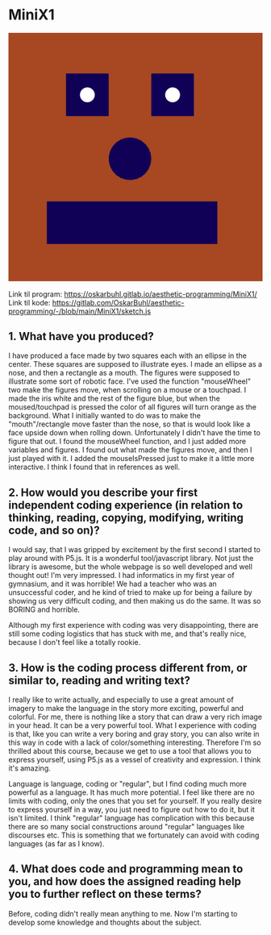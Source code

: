 # MiniX1

![](miniX1.png)

Link til program: https://oskarbuhl.gitlab.io/aesthetic-programming/MiniX1/
Link til kode: https://gitlab.com/OskarBuhl/aesthetic-programming/-/blob/main/MiniX1/sketch.js


## 1. What have you produced?
I have produced a face made by two squares each with an ellipse in the center. These squares are supposed to illustrate eyes. I made an ellipse as a nose, and then a rectangle as a mouth. The figures were supposed to illustrate some sort of robotic face. I've used the function "mouseWheel" two make the figures move, when scrolling on a mouse or a touchpad. I made the iris white and the rest of the figure blue, but when the moused/touchpad is pressed the color of all figures will turn orange as the background. What I initially wanted to do was to make the "mouth"/rectangle move faster than the nose, so that is would look like a face upside down when rolling down. Unfortunately I didn't have the time to figure that out. I found the mouseWheel function, and I just added more variables and figures. I found out what made the figures move, and then I just played with it. I added the mouseIsPressed just to make it a little more interactive. I think I found that in references as well.

## 2. How would you describe your first independent coding experience (in relation to thinking, reading, copying, modifying, writing code, and so on)?
I would say, that I was gripped by excitement by the first second I started to play around with P5.js. It is a wonderful tool/javascript library. Not just the library is awesome, but the whole webpage is so well developed and well thought out! I'm very impressed. I had informatics in my first year of gymnasium, and it was horrible! We had a teacher who was an unsuccessful coder, and he kind of tried to make up for being a failure by showing us very difficult coding, and then making us do the same. It was so BORING and horrible.

Although my first experience with coding was very disappointing, there are still some coding logistics that has stuck with me, and that's really nice, because I don't feel like a totally rookie.

## 3. How is the coding process different from, or similar to, reading and writing text?

I really like to write actually, and especially to use a great amount of imagery to make the language in the story more exciting, powerful and colorful. For me, there is nothing like a story that can draw a very rich image in your head. It can be a very powerful tool. What I experience with coding is that, like you can write a very boring and gray story, you can also write in this way in code with a lack of color/something interesting. Therefore I'm so thrilled about this course, because we get to use a tool that allows you to express yourself, using P5.js as a vessel of creativity and expression. I think it's amazing.

Language is language, coding or "regular", but I find coding much more powerful as a language. It has much more potential. I feel like there are no limits with coding, only the ones that you set for yourself. If you really desire to express yourself in a way, you just need to figure out how to do it, but it isn't limited. I think "regular" language has complication with this because there are so many social constructions around "regular" languages like discourses etc. This is something that we fortunately can avoid with coding languages (as far as I know).

## 4. What does code and programming mean to you, and how does the assigned reading help you to further reflect on these terms?

Before, coding didn't really mean anything to me. Now I'm starting to develop some knowledge and thoughts about the subject.
